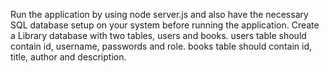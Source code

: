 Run the application by using node server.js and also have the necessary SQL database setup on your system before running the application.
Create a Library database with two tables, users and books.
users table should contain id, username, passwords and role.
books table should contain id, title, author and description.

